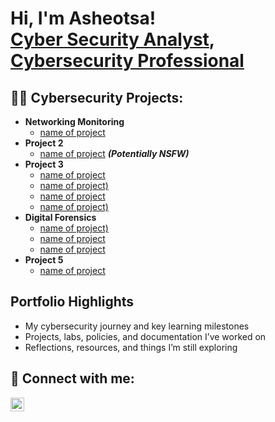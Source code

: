 <h1>Hi, I'm Asheotsa! <br/><a href="https://github.com/Herdomain">Cyber Security Analyst</a>, <a href="https://www.linkedin.com/in/asheotsa-ata/">Cybersecurity Professional</a> </h1>
<h2>👨‍💻 Cybersecurity Projects:</h2>

- <b>Networking Monitoring</b>
  - [name of project](link)
- <b>Project 2</b>
  - [name of project](link) <b><i>(Potentially NSFW)</b></i>
- <b>Project 3</b>
  - [name of project](link)
  - [name of project)](link)
  - [name of project](link)
  - [name of project)](link)
- <b>Digital Forensics</b>
  - [name of project)](link)
  - [name of project](link)
  - [name of project](link)
- <b>Project 5</b>
  - [name of project](link)

<h2>Portfolio Highlights</h2>

- My cybersecurity journey and key learning milestones
- Projects, labs, policies, and documentation I’ve worked on
- Reflections, resources, and things I’m still exploring


<h2> 🤳 Connect with me:</h2>
<img align="left" alt="AsheotsaA | LinkedIn" width="22px" src="imagepic" />

[linkedin]: (https://linkedin.com/in/asheotsa-ata)

<!--
**joshmadakor1/joshmadakor1** is a ✨ _special_ ✨ repository because its `README.md` (this file) appears on your GitHub profile.

I’ve completed:
- IBM Cybersecurity Analyst Certificate ⭐
- Full-time Cybersecurity Bootcamp at Lighthouse Labs ⭐
- Hands-on labs and guided paths through TryHackMe ⭐
- Currently focused on GRC, IAM, Zero Trust, and cloud security ⭐

-->

